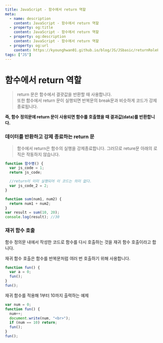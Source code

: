 ```yaml
---
title: JavaScript - 함수에서 return 역할
meta:
  - name: description
    content: JavaScript - 함수에서 return 역할
  - property: og:title
    content: JavaScript - 함수에서 return 역할
  - property: og:description
    content: JavaScript - 함수에서 return 역할
  - property: og:url
    content: https://kyounghwan01.github.io/blog/JS/JSbasic/returnRoleFunction/
tags: ["JS"]
---
```


# 함수에서 return 역할

> return 문은 함수에서 결괏값을 반환할 때 사용합니다.
> <br>또한 함수에서 return 문이 실행되면 반복문의 break문과 비슷하게 코드가 강제 종료됩니다.

**즉, 함수 정의문에 return 문이 사용되면 함수를 호출했을 때 결과값(data)를 반환합니다.**

### 데이터를 반환하고 강제 종료하는 return 문

> 함수에서 return은 함수의 실행을 강제종료합니다. 그러므로 reture문 아래의 로직은 작동하지 않습니다.

```js
function 함수명() {
  var js_code = 1;
  return js_code;

  //return이 이미 실행되어 이 코드는 의미 없다.
  var js_code_2 = 2;
}
```

```js
function sum(num1, num2) {
  return num1 + num2;
}
var result = sum(10, 20);
console.log(result); //30
```

### 재귀 함수 호출

함수 정의문 내에서 작성한 코드로 함수를 다시 호출하는 것을 재귀 함수 호출이라고 합니다.

재귀 함수 호출은 함수를 반복문처럼 여러 번 호출하기 위해 사용합니다.

```js
function fun() {
  var a = 0;
  fun();
}
fun();
```

재귀 함수를 적용해 1부터 10까지 출력하는 예제

```js
var num = 0;
function fun() {
  num++;
  document.write(num, "<br>");
  if (num == 10) return;
  fun();
}
fun();
```

<TagLinks />

<Disqus />
